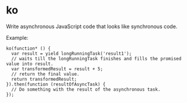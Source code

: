 ko
==

Write asynchronous JavaScript code that looks like synchronous code.

Example:
```
ko(function* () {
  var result = yield longRunningTask('result1');
  // waits till the longRunningTask finishes and fills the promised value into result.
  var transformedResult = result + 5;
  // return the final value.
  return transformedResult;
}).then(function (resultOfAsyncTask) {
  // Do something with the result of the asynchronous task.
});
```
